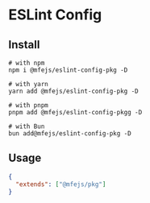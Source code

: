 # ESLint Config

## Install

```shell
# with npm
npm i @mfejs/eslint-config-pkg -D

# with yarn
yarn add @mfejs/eslint-config-pkg -D

# with pnpm
pnpm add @mfejs/eslint-config-pkgg -D

# with Bun
bun add@mfejs/eslint-config-pkg -D
```

## Usage

```json
{
  "extends": ["@mfejs/pkg"]
}
```
